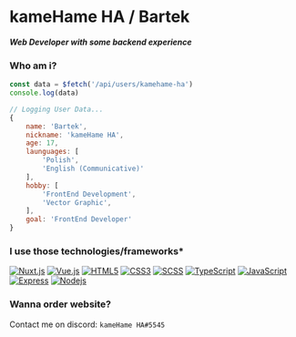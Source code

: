 # kameHame HA / Bartek
***Web Developer with some backend experience***

### Who am i?
```js
const data = $fetch('/api/users/kamehame-ha')
console.log(data)

// Logging User Data...
{
    name: 'Bartek',
    nickname: 'kameHame HA',
    age: 17,
    launguages: [
        'Polish',
        'English (Communicative)'
    ],
    hobby: [
        'FrontEnd Development',
        'Vector Graphic',
    ],
    goal: 'FrontEnd Developer'
}
```

### I use those technologies/frameworks*
[![Nuxt.js](https://img.shields.io/badge/-Nuxt.js-00DC82?logo=nuxt.js&style=for-the-badge&logoColor=white)](https://nuxt.com) [![Vue.js](https://img.shields.io/badge/-Vue.js-4FC08D?logo=vue.js&style=for-the-badge&logoColor=white)](https://vuejs.org) [![HTML5](https://img.shields.io/badge/-HTML5-E34F26?logo=html5&style=for-the-badge&logoColor=white)]() [![CSS3](https://img.shields.io/badge/-CSS3-1572B6?logo=css3&style=for-the-badge&logoColor=white)]() [![SCSS](https://img.shields.io/badge/-SCSS-CC6699?logo=sass&style=for-the-badge&logoColor=white)](https://sass-lang.com) [![TypeScript](https://img.shields.io/badge/-TypeScript-3178C6?logo=typescript&style=for-the-badge&logoColor=white)](https://www.typescriptlang.org/) [![JavaScript](https://img.shields.io/badge/-JavaScript-F7DF1E?logo=javascript&style=for-the-badge&logoColor=black)](https://www.javascript.com) [![Express](https://img.shields.io/badge/-Express-000000?logo=express&style=for-the-badge&logoColor=white)](http://expressjs.com/) [![Nodejs](https://img.shields.io/badge/-Nodejs-339933?logo=node.js&style=for-the-badge&logoColor=white)](http://expressjs.com/)
### Wanna order website?
Contact me on discord: `kameHame HA#5545`
